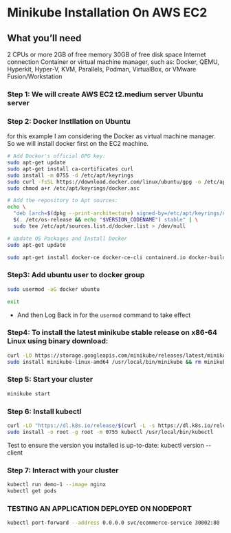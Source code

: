 # Minikube Installation On AWS EC2


## What you’ll need
2 CPUs or more
2GB of free memory
30GB of free disk space
Internet connection
Container or virtual machine manager, such as: Docker, QEMU, Hyperkit, Hyper-V, KVM, Parallels, Podman, VirtualBox, or VMware Fusion/Workstation

### Step 1: We will create AWS EC2 t2.medium server Ubuntu server

### Step 2: Docker Instllation on Ubuntu
for this example I am considering the Docker as virtual machine manager.
So we will install docker first on the EC2 machine.

```sh
# Add Docker's official GPG key:
sudo apt-get update
sudo apt-get install ca-certificates curl
sudo install -m 0755 -d /etc/apt/keyrings
sudo curl -fsSL https://download.docker.com/linux/ubuntu/gpg -o /etc/apt/keyrings/docker.asc
sudo chmod a+r /etc/apt/keyrings/docker.asc

# Add the repository to Apt sources:
echo \
  "deb [arch=$(dpkg --print-architecture) signed-by=/etc/apt/keyrings/docker.asc] https://download.docker.com/linux/ubuntu \
  $(. /etc/os-release && echo "$VERSION_CODENAME") stable" | \
  sudo tee /etc/apt/sources.list.d/docker.list > /dev/null
```

```bash
# Update OS Packages and Install Docker
sudo apt-get update

sudo apt-get install docker-ce docker-ce-cli containerd.io docker-buildx-plugin docker-compose-plugin -y
```

### Step3: Add ubuntu user to docker group 

```sh
sudo usermod -aG docker ubuntu
```

```sh
exit
```

- And then Log Back in for the `usermod` command to take effect

### Step4: To install the latest minikube stable release on x86-64 Linux using binary download:


```sh
curl -LO https://storage.googleapis.com/minikube/releases/latest/minikube-linux-amd64
sudo install minikube-linux-amd64 /usr/local/bin/minikube && rm minikube-linux-amd64
```
### Step 5: Start your cluster
```sh
minikube start
```
### Step 6: Install kubectl

```sh
curl -LO "https://dl.k8s.io/release/$(curl -L -s https://dl.k8s.io/release/stable.txt)/bin/linux/amd64/kubectl"
sudo install -o root -g root -m 0755 kubectl /usr/local/bin/kubectl
```
Test to ensure the version you installed is up-to-date:
kubectl version --client

### Step 7: Interact with your cluster
```sh
kubectl run demo-1 --image nginx
kubectl get pods
```

### TESTING AN APPLICATION DEPLOYED ON NODEPORT
```bash
kubectl port-forward --address 0.0.0.0 svc/ecommerce-service 30002:80
```
